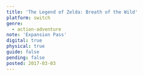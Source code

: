 ```yaml
---
title: 'The Legend of Zelda: Breath of the Wild'
platform: switch
genre:
  - action-adventure
note: 'Expansion Pass'
digital: true
physical: true
guide: false
pending: false
posted: 2017-03-03
---
```

